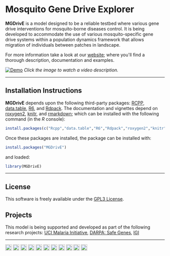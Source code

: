 # Mosquito Gene Drive Explorer


**MGDrivE** is a model designed to be a reliable testbed where various gene drive interventions for mosquito-borne diseases control. It is being developed to accommodate the use of various mosquito-specific gene drive systems within a population dynamics framework that allows migration of individuals between patches in landscape.

For more information take a look at our <a href="https://marshalllab.github.io/MGDrivE/">website</a>; where you'll find a thorough description, documentation and examples.


[![Demo](https://marshalllab.github.io/MGDrivE/images/crispr.jpg)](https://www.youtube.com/watch?time_continue=3&v=sZXuUtToszw)
_Click the image to watch a video description._

<hr>


## Installation Instructions

**MGDrivE** depends upon the following third-party packages: [RCPP](https://cran.r-project.org/web/packages/Rcpp/index.html), [data.table](https://cran.r-project.org/web/packages/data.table/index.html), [R6](https://cran.r-project.org/web/packages/R6/index.html), and [Rdpack](https://cran.r-project.org/web/packages/Rdpack/index.html). The documentation and vignettes depend on [roxygen2](https://cran.r-project.org/web/packages/roxygen2/index.html), [knitr](https://cran.r-project.org/web/packages/knitr/index.html), and [rmarkdown](https://cran.r-project.org/web/packages/rmarkdown/index.html); which can be installed with the following command (in the _R_ console):

```R
install.packages(c("Rcpp","data.table","R6","Rdpack","roxygen2","knitr","rmarkdown"))
```

Once these packages are installed, the package can be installed with:

```R
install.packages("MGDrivE")
```

and loaded:

```R
library(MGDrivE)
```

<hr>

## License

This software is freely available under the [GPL3 License](https://www.gnu.org/licenses/gpl-3.0.en.html).


## Projects

This model is being supported and developed as part of the following research projects: [UCI Malaria Initiative](https://news.uci.edu/7517/05/08/uci-establishes-malaria-initiative-to-fight-deadly-disease-in-africa/), [DARPA: Safe Genes](https://www.darpa.mil/program/safe-genes), [IGI](https://innovativegenomics.org/)

<hr>

  <img src="https://marshalllab.github.io/MGDrivE//images/berkeley.jpg" height="20px">
  <img src="https://marshalllab.github.io/MGDrivE//images/UCD.jpg" height="20px">
  <img src="https://marshalllab.github.io/MGDrivE//images/UCI.png" height="20px">
  <img src="https://marshalllab.github.io/MGDrivE//images/UCLA.png" height="20px">
  <img src="https://marshalllab.github.io/MGDrivE//images/UCR.jpg" height="20px">
  <img src="https://marshalllab.github.io/MGDrivE//images/UCSD.png" height="20px">
  <img src="https://marshalllab.github.io/MGDrivE//images/JPL.png" height="20px">
  <img src="https://marshalllab.github.io/MGDrivE//images/DARPA.jpg" height="20px">
  <img src="https://marshalllab.github.io/MGDrivE//images/IGI.png" height="20px">
  <img src="https://marshalllab.github.io/MGDrivE//images/nvidia.jpg" height="20px">
  <img src="https://marshalllab.github.io/MGDrivE//images/UCIMI.png" height="20px">
